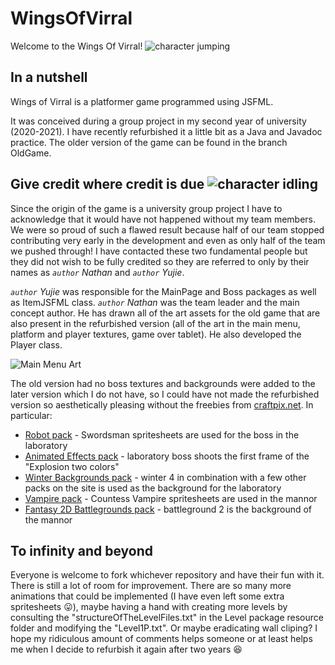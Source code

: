 # WingsOfVirral

Welcome to the Wings Of Virral! ![character jumping](https://github.com/carrottens/WingsOfVirral/assets/60371977/f85b27fe-6d4e-47b6-9e40-2332f093be6b "Lyra Cornelia Batterbee is happy to see you")

## In a nutshell

Wings of Virral is a platformer game programmed using JSFML.

It was conceived during a group project in my second year of university (2020-2021). I have recently refurbished it a little bit as a Java and Javadoc practice.
The older version of the game can be found in the branch OldGame.

## Give credit where credit is due ![character idling](https://github.com/carrottens/WingsOfVirral/assets/60371977/28159e22-7ba6-4750-8d09-62dfe28e2481 "I was made by Nathan!")

Since the origin of the game is a university group project I have to acknowledge that it would have not happened without my team members. We were so proud of such a flawed result because half of our team stopped contributing very early in the development and even as only half of the team we pushed through! I have contacted these two fundamental people but they did not wish to be fully credited so they are referred to only by their names as *`author` Nathan* and *`author` Yujie*.

*`author` Yujie* was responsible for the MainPage and Boss packages as well as ItemJSFML class.
*`author` Nathan* was the team leader and the main concept author. He has drawn all of the art assets for the old game that are also present in the refurbished version (all of the art in the main menu, platform and player textures, game over tablet). He also developed the Player class. 

![Main Menu Art](https://github.com/carrottens/WingsOfVirral/assets/60371977/64c941af-a87c-460f-8e9a-4db049f38433 "An example of Nathan's work")


The old version had no boss textures and backgrounds were added to the later version which I do not have, so I could have not made the refurbished version so aesthetically pleasing without the freebies from [craftpix.net](https://craftpix.net/ "2D Game Assets").
In particular: 
* [Robot pack](https://craftpix.net/freebies/free-robot-pixel-art-sprite-sheets/?num=3&count=34&sq=robots&pos=0 "FREE ROBOT PIXEL ART SPRITE SHEETS") - Swordsman spritesheets are used for the boss in the laboratory
* [Animated Effects pack](https://craftpix.net/freebies/free-animated-explosion-sprite-pack/ "FREE ANIMATED EXPLOSION SPRITE PACK") - laboratory boss shoots the first frame of the "Explosion two colors"
* [Winter Backgrounds pack](https://craftpix.net/freebies/free-winter-backgrounds-pixel-art/ "FREE WINTER BACKGROUNDS PIXEL ART") - winter 4 in combination with a few other packs on the site is used as the background for the laboratory
* [Vampire pack](https://craftpix.net/freebies/free-vampire-pixel-art-sprite-sheets/ "FREE VAMPIRE PIXEL ART SPRITE SHEETS") - Countess Vampire spritesheets are used in the mannor
* [Fantasy 2D Battlegrounds pack](https://craftpix.net/freebies/free-pixel-art-fantasy-2d-battlegrounds/ "FREE PIXEL ART FANTASY 2D BATTLEGROUNDS") - battleground 2 is the background of the mannor

## To infinity and beyond

Everyone is welcome to fork whichever repository and have their fun with it. There is still a lot of room for improvement. There are so many more animations that could be implemented (I have even left some extra spritesheets 😛), maybe having a hand with creating more levels by consulting the "structureOfTheLevelFiles.txt" in the Level package resource folder and modifying the "Level1P.txt". Or maybe eradicating wall cliping? I hope my ridiculous amount of comments helps someone or at least helps me when I decide to refurbish it again after two years 😆
